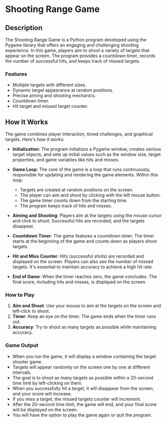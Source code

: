 # Shooting Range Game

## Description

The Shooting Range Game is a Python program developed using the Pygame library that offers an engaging and challenging shooting experience. In this game, players aim to shoot a variety of targets that appear on the screen. The program provides a countdown timer, records the number of successful hits, and keeps track of missed targets.

### Features

- Multiple targets with different sizes.
- Dynamic target appearance at random positions.
- Precise aiming and shooting mechanics.
- Countdown timer.
- Hit target and missed target counter.

## How It Works

The game combines player interaction, timed challenges, and graphical targets. Here's how it works:

- **Initialization**: The program initializes a Pygame window, creates various target objects, and sets up initial values such as the window size, target properties, and game variables like hits and misses.

- **Game Loop**: The core of the game is a loop that runs continuously, responsible for updating and rendering the game elements. Within this loop:
   - Targets are created at random positions on the screen.
   - The player can aim and shoot by clicking with the left mouse button.
   - The game timer counts down from the starting time.
   - The program keeps track of hits and misses.

- **Aiming and Shooting**: Players aim at the targets using the mouse cursor and click to shoot. Successful hits are recorded, and the targets disappear.

- **Countdown Timer**: The game features a countdown timer. The timer starts at the beginning of the game and counts down as players shoot targets.

- **Hit and Miss Counter**: Hits (successful shots) are recorded and displayed on the screen. Players can also see the number of missed targets. It's essential to maintain accuracy to achieve a high hit rate.

- **End of Game**: When the timer reaches zero, the game concludes. The final score, including hits and misses, is displayed on the screen. 


### How to Play

1. **Aim and Shoot**: Use your mouse to aim at the targets on the screen and left-click to shoot.
2. **Timer**: Keep an eye on the timer. The game ends when the timer runs out.
3. **Accuracy**: Try to shoot as many targets as possible while maintaining accuracy.


### Game Output

- When you run the game, it will display a window containing the target shooter game.
- Targets will appear randomly on the screen one by one at different intervals.
- The goal is to shoot as many targets as possible within a 20-second time limit by left-clicking on them.
- When you successfully hit a target, it will disappear from the screen, and your score will increase.
- If you miss a target, the missed targets counter will increment.
- After the 20-second time limit, the game will end, and your final score will be displayed on the screen.
- You will have the option to play the game again or quit the program.